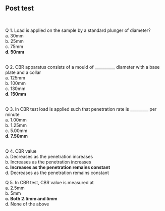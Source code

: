 ## Post test
<br>

Q 1. Load is applied on the sample by a standard plunger of diameter?<br>
a. 30mm<br>
b. 25mm<br>
c. 75mm<br>
<b>d. 50mm</b><br><br>

Q 2. CBR apparatus consists of a mould of __________ diameter with a base plate and a collar<br>
a. 125mm<br>
b. 100mm<br>
c. 130mm<br>
<b>d. 150mm</b><br><br>

Q 3. In CBR test load is applied such that penetration rate is _________ per minute<br>
a. 1.00mm<br>
b. 1.25mm<br>
c. 5.00mm<br>
<b>d. 7.50mm</b><br><br>

Q 4. CBR value<br>
a. Decreases as the penetration increases<br>
b. Increases as the penetration increases<br>
<b>c. Increases as the penetration remains constant</b><br>
d. Decreases as the penetration remains constant<br>

Q 5. In CBR test, CBR value is measured at<br>
a. 2.5mm<br>
b. 5mm<br>
<b>c. Both 2.5mm and 5mm</b><br>
d. None of the above<br><br>

